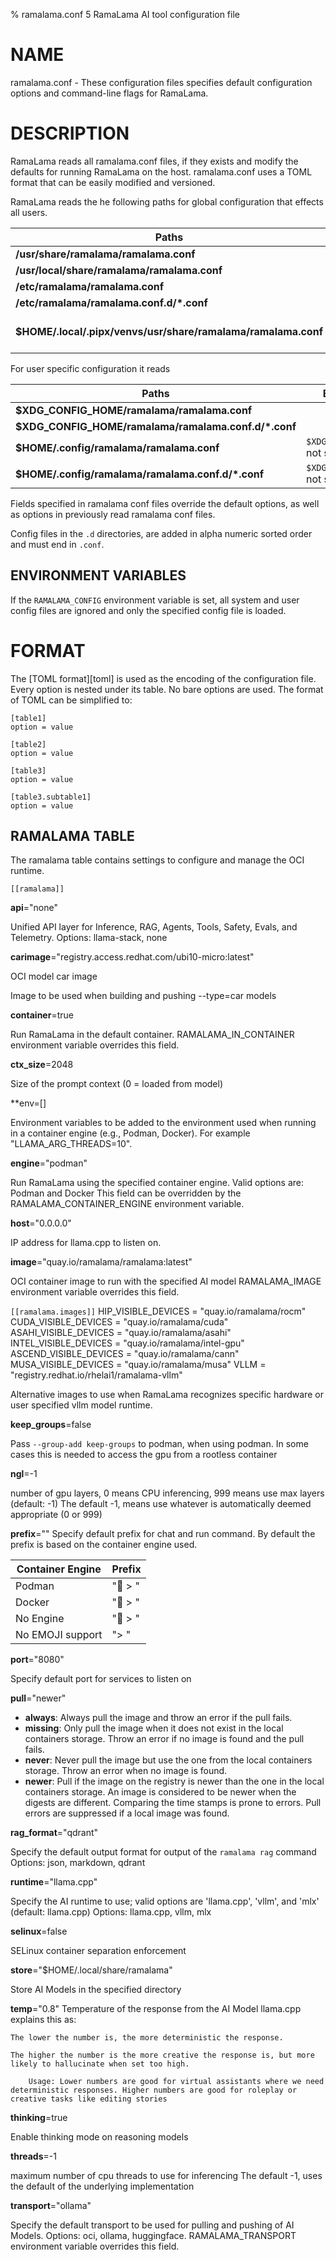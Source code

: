 % ramalama.conf 5 RamaLama AI tool configuration file

# NAME
ramalama.conf - These configuration files specifies default
configuration options and command-line flags for RamaLama.

# DESCRIPTION
RamaLama reads all ramalama.conf files, if they exists
and modify the defaults for running RamaLama on the host. ramalama.conf uses
a TOML format that can be easily modified and versioned.

RamaLama reads the he following paths for global configuration that effects all users.

| Paths       | Exception |
| ----------------------------------- | ----------------------------------- |
| __/usr/share/ramalama/ramalama.conf__       | On Linux |
| __/usr/local/share/ramalama/ramalama.conf__ | On Linux |
| __/etc/ramalama/ramalama.conf__             | On Linux |
| __/etc/ramalama/ramalama.conf.d/\*.conf__   | On Linux |
| __$HOME/.local/.pipx/venvs/usr/share/ramalama/ramalama.conf__ |On pipx installed macOS  |


For user specific configuration it reads

| Paths                                       | Exception |
| -----------------------------------         | ------------------------------ |
| __$XDG_CONFIG_HOME/ramalama/ramalama.conf__           |       |
| __$XDG_CONFIG_HOME/ramalama/ramalama.conf.d/\*.conf__ |       |
| __$HOME/.config/ramalama/ramalama.conf__ | `$XDG_CONFIG_HOME` not set |
| __$HOME/.config/ramalama/ramalama.conf.d/\*.conf__ | `$XDG_CONFIG_HOME` not set |

Fields specified in ramalama conf files override the default options, as well as
options in previously read ramalama conf files.

Config files in the `.d` directories, are added in alpha numeric sorted order and must end in `.conf`.

## ENVIRONMENT VARIABLES
If the `RAMALAMA_CONFIG` environment variable is set, all system and user
config files are ignored and only the specified config file is loaded.

# FORMAT
The [TOML format][toml] is used as the encoding of the configuration file.
Every option is nested under its table. No bare options are used. The format of
TOML can be simplified to:

    [table1]
    option = value

    [table2]
    option = value

    [table3]
    option = value

    [table3.subtable1]
    option = value

## RAMALAMA TABLE
The ramalama table contains settings to configure and manage the OCI runtime.

`[[ramalama]]`

**api**="none"

Unified API layer for Inference, RAG, Agents, Tools, Safety, Evals, and Telemetry.
Options: llama-stack, none

**carimage**="registry.access.redhat.com/ubi10-micro:latest"

OCI model car image

Image to be used when building and pushing --type=car models

**container**=true

Run RamaLama in the default container.
RAMALAMA_IN_CONTAINER environment variable overrides this field.

**ctx_size**=2048

Size of the prompt context (0 = loaded from model)

**env=[]

Environment variables to be added to the environment used when running in a container engine (e.g., Podman, Docker). For example "LLAMA_ARG_THREADS=10".

**engine**="podman"

Run RamaLama using the specified container engine.
Valid options are: Podman and Docker
This field can be overridden by the RAMALAMA_CONTAINER_ENGINE environment variable.

**host**="0.0.0.0"

IP address for llama.cpp to listen on.

**image**="quay.io/ramalama/ramalama:latest"

OCI container image to run with the specified AI model
RAMALAMA_IMAGE environment variable overrides this field.

`[[ramalama.images]]`
  HIP_VISIBLE_DEVICES    = "quay.io/ramalama/rocm"
  CUDA_VISIBLE_DEVICES   = "quay.io/ramalama/cuda"
  ASAHI_VISIBLE_DEVICES  = "quay.io/ramalama/asahi"
  INTEL_VISIBLE_DEVICES  = "quay.io/ramalama/intel-gpu"
  ASCEND_VISIBLE_DEVICES = "quay.io/ramalama/cann"
  MUSA_VISIBLE_DEVICES   = "quay.io/ramalama/musa"
  VLLM                   = "registry.redhat.io/rhelai1/ramalama-vllm"

Alternative images to use when RamaLama recognizes specific hardware or user
specified vllm model runtime.

**keep_groups**=false

Pass `--group-add keep-groups` to podman, when using podman.
In some cases this is needed to access the gpu from a rootless container

**ngl**=-1

number of gpu layers, 0 means CPU inferencing, 999 means use max layers (default: -1)
The default -1, means use whatever is automatically deemed appropriate (0 or 999)

**prefix**=""
Specify default prefix for chat and run command. By default the prefix
is based on the container engine used.

| Container Engine| Prefix  |
| --------------- | ------- |
| Podman          | "🦭 > " |
| Docker          | "🐋 > " |
| No Engine       | "🦙 > " |
| No EMOJI support| "> "    |

**port**="8080"

Specify default port for services to listen on

**pull**="newer"

- **always**: Always pull the image and throw an error if the pull fails.
- **missing**: Only pull the image when it does not exist in the local containers storage. Throw an error if no image is found and the pull fails.
- **never**: Never pull the image but use the one from the local containers storage. Throw an error when no image is found.
- **newer**: Pull if the image on the registry is newer than the one in the local containers storage. An image is considered to be newer when the digests are different. Comparing the time stamps is prone to errors. Pull errors are suppressed if a local image was found.

**rag_format**="qdrant"

Specify the default output format for output of the `ramalama rag` command
Options: json, markdown, qdrant

**runtime**="llama.cpp"

Specify the AI runtime to use; valid options are 'llama.cpp', 'vllm', and 'mlx' (default: llama.cpp)
Options: llama.cpp, vllm, mlx

**selinux**=false

SELinux container separation enforcement

**store**="$HOME/.local/share/ramalama"

Store AI Models in the specified directory

**temp**="0.8"
Temperature of the response from the AI Model
llama.cpp explains this as:

    The lower the number is, the more deterministic the response.

    The higher the number is the more creative the response is, but more likely to hallucinate when set too high.

        Usage: Lower numbers are good for virtual assistants where we need deterministic responses. Higher numbers are good for roleplay or creative tasks like editing stories

**thinking**=true

Enable thinking mode on reasoning models

**threads**=-1

maximum number of cpu threads to use for inferencing
The default -1, uses the default of the underlying implementation

**transport**="ollama"

Specify the default transport to be used for pulling and pushing of AI Models.
Options: oci, ollama, huggingface.
RAMALAMA_TRANSPORT environment variable overrides this field.

